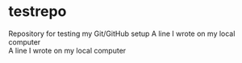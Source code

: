 # testrepo
Repository for testing my Git/GitHub setup
A line I wrote on my local computer  
A line I wrote on my local computer  

